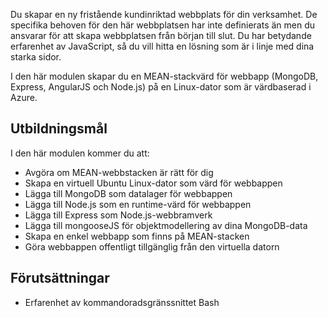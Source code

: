 Du skapar en ny fristående kundinriktad webbplats för din verksamhet. De specifika behoven för den här webbplatsen har inte definierats än men du ansvarar för att skapa webbplatsen från början till slut. Du har betydande erfarenhet av JavaScript, så du vill hitta en lösning som är i linje med dina starka sidor.

I den här modulen skapar du en MEAN-stackvärd för webbapp (MongoDB, Express, AngularJS och Node.js) på en Linux-dator som är värdbaserad i Azure.

## <a name="learning-objectives"></a>Utbildningsmål

I den här modulen kommer du att:

- Avgöra om MEAN-webbstacken är rätt för dig
- Skapa en virtuell Ubuntu Linux-dator som värd för webbappen
- Lägga till MongoDB som datalager för webbappen
- Lägga till Node.js som en runtime-värd för webbappen
- Lägga till Express som Node.js-webbramverk
- Lägga till mongooseJS för objektmodellering av dina MongoDB-data
- Skapa en enkel webbapp som finns på MEAN-stacken
- Göra webbappen offentligt tillgänglig från den virtuella datorn

## <a name="prerequisites"></a>Förutsättningar

- Erfarenhet av kommandoradsgränssnittet Bash
